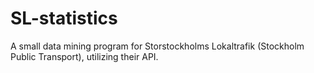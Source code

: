 # SL-statistics
A small data mining program for Storstockholms Lokaltrafik (Stockholm Public Transport), utilizing their API.
